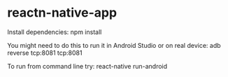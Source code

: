 # reactn-native-app


Install dependencies: npm install

You might need to do this to run it in Android Studio or on real device: adb reverse tcp:8081 tcp:8081 

To run from command line try: react-native run-android


